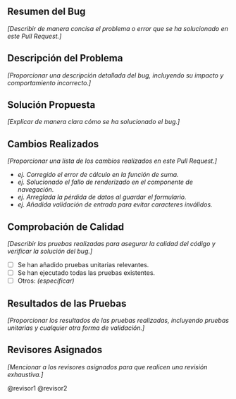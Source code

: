 ## Resumen del Bug

_[Describir de manera concisa el problema o error que se ha solucionado en este Pull Request.]_

## Descripción del Problema

_[Proporcionar una descripción detallada del bug, incluyendo su impacto y comportamiento incorrecto.]_

## Solución Propuesta

_[Explicar de manera clara cómo se ha solucionado el bug.]_

## Cambios Realizados

_[Proporcionar una lista de los cambios realizados en este Pull Request.]_

- _ej. Corregido el error de cálculo en la función de suma._
- _ej. Solucionado el fallo de renderizado en el componente de navegación._
- _ej. Arreglada la pérdida de datos al guardar el formulario._
- _ej. Añadida validación de entrada para evitar caracteres inválidos._

## Comprobación de Calidad

_[Describir las pruebas realizadas para asegurar la calidad del código y verificar la solución del bug.]_

- [ ] Se han añadido pruebas unitarias relevantes.
- [ ] Se han ejecutado todas las pruebas existentes.
- [ ] Otros: _(especificar)_

## Resultados de las Pruebas

_[Proporcionar los resultados de las pruebas realizadas, incluyendo pruebas unitarias y cualquier otra forma de validación.]_

## Revisores Asignados

_[Mencionar a los revisores asignados para que realicen una revisión exhaustiva.]_

@revisor1
@revisor2
